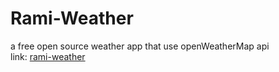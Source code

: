 # Rami-Weather
a free open source weather app that use openWeatherMap api <br>
link: [rami-weather](https://ramiweather.netlify.app)
